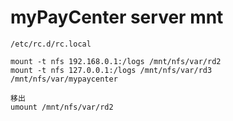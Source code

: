 # myPayCenter server mnt
```
/etc/rc.d/rc.local

mount -t nfs 192.168.0.1:/logs /mnt/nfs/var/rd2
mount -t nfs 127.0.0.1:/logs /mnt/nfs/var/rd3
/mnt/nfs/var/mypaycenter

移出
umount /mnt/nfs/var/rd2

```